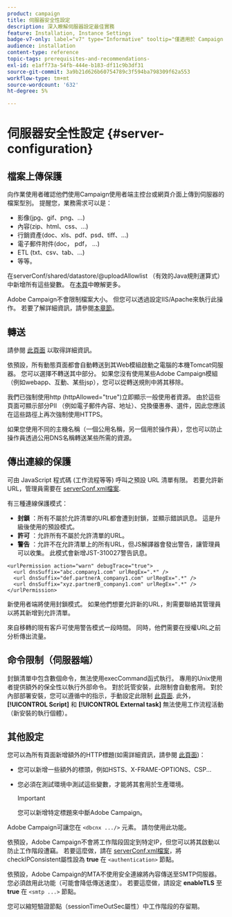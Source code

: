 ```yaml
---
product: campaign
title: 伺服器安全性設定
description: 深入瞭解伺服器設定最佳實務
feature: Installation, Instance Settings
badge-v7-only: label="v7" type="Informative" tooltip="僅適用於 Campaign Classic v7"
audience: installation
content-type: reference
topic-tags: prerequisites-and-recommendations-
exl-id: e1aff73a-54fb-444e-b183-df11c9b3df31
source-git-commit: 3a9b21d626b60754789c3f594ba798309f62a553
workflow-type: tm+mt
source-wordcount: '632'
ht-degree: 5%

---
```


# 伺服器安全性設定 {#server-configuration}

## 檔案上傳保護

向作業使用者確認他們使用Campaign使用者端主控台或網頁介面上傳到伺服器的檔案型別。 提醒您，業務需求可以是：

* 影像(jpg、gif、png、...)
* 內容(zip、html、css、...)
* 行銷資產(doc、xls、pdf、psd、tiff、...)
* 電子郵件附件(doc， pdf， ...)
* ETL (txt、csv、tab、...)
* 等等。

在serverConf/shared/datastore/@uploadAllowlist （有效的Java規則運算式）中新增所有這些變數。 在[本頁](../../installation/using/file-res-management.md)中瞭解更多。

Adobe Campaign不會限制檔案大小。 但您可以透過設定IIS/Apache來執行此操作。 若要了解詳細資訊，請參閱[本章節](../../installation/using/web-server-configuration.md)。

## 轉送

請參閱 [此頁面](../../installation/using/configuring-campaign-server.md#dynamic-page-security-and-relays) 以取得詳細資訊。

依預設，所有動態頁面都會自動轉送到其Web模組啟動之電腦的本機Tomcat伺服器。 您可以選擇不轉送其中部分。 如果您沒有使用某些Adobe Campaign模組（例如webapp、互動、某些jsp），您可以從轉送規則中將其移除。

我們已強制使用http (httpAllowed=&quot;true&quot;)立即顯示一般使用者資源。 由於這些頁面可顯示部分PII （例如電子郵件內容、地址）、兌換優惠券、選件，因此您應該在這些路徑上再次強制使用HTTPS。

如果您使用不同的主機名稱（一個公用名稱，另一個用於操作員），您也可以防止操作員透過公用DNS名稱轉送某些所需的資源。

## 傳出連線的保護

可由 JavaScript 程式碼 (工作流程等等) 呼叫之預設 URL 清單有限。 若要允許新URL，管理員需要在 [serverConf.xml檔案](../../installation/using/the-server-configuration-file.md).

有三種連線保護模式：

* **封鎖** ：所有不屬於允許清單的URL都會遭到封鎖，並顯示錯誤訊息。 這是升級後使用的預設模式。
* **許可** ：允許所有不屬於允許清單的URL。
* **警告** ：允許不在允許清單上的所有URL，但JS解譯器會發出警告，讓管理員可以收集。 此模式會新增JST-310027警告訊息。

```
<urlPermission action="warn" debugTrace="true">
  <url dnsSuffix="abc.company1.com" urlRegEx=".*" />
  <url dnsSuffix="def.partnerA_company1.com" urlRegEx=".*" />
  <url dnsSuffix="xyz.partnerB_company1.com" urlRegEx=".*" />
</urlPermission>
```

新使用者端將使用封鎖模式。 如果他們想要允許新的URL，則需要聯絡其管理員以將其新增到允許清單。

來自移轉的現有客戶可使用警告模式一段時間。 同時，他們需要在授權URL之前分析傳出流量。

## 命令限制（伺服器端）

封鎖清單中包含數個命令，無法使用execCommand函式執行。 專用的Unix使用者提供額外的保全性以執行外部命令。 對於託管安裝，此限制會自動套用。 對於內部部署安裝，您可以遵循中的指示，手動設定此限制 [此頁面](../../installation/using/configuring-campaign-server.md#restricting-authorized-external-commands). 此外， **[!UICONTROL Script]** 和 **[!UICONTROL External task]** 無法使用工作流程活動（新安裝的執行個體）。

## 其他設定

您可以為所有頁面新增額外的HTTP標題(如需詳細資訊，請參閱 [此頁面](../../installation/using/configuring-campaign-server.md#restricting-authorized-external-commands))：

* 您可以新增一些額外的標頭，例如HSTS、X-FRAME-OPTIONS、CSP...
* 您必須在測試環境中測試這些變數，才能將其套用於生產環境。

  >[!IMPORTANT]
  >
  >您可以新增特定標題來中斷Adobe Campaign。

Adobe Campaign可讓您在 `<dbcnx .../>` 元素。 請勿使用此功能。

依預設，Adobe Campaign不會將工作階段固定到特定IP，但您可以將其啟動以防止工作階段遭竊。 若要這麼做，請在 [serverConf.xml檔案](../../installation/using/the-server-configuration-file.md)，將checkIPConsistent屬性設為 **true** 在 `<authentication>` 節點。

依預設，Adobe Campaign的MTA不使用安全連線將內容傳送至SMTP伺服器。 您必須啟用此功能（可能會降低傳送速度）。 若要這麼做，請設定 **enableTLS** 至 **true** 在 `<smtp ...>` 節點。

您可以縮短驗證節點（sessionTimeOutSec屬性）中工作階段的存留期。

